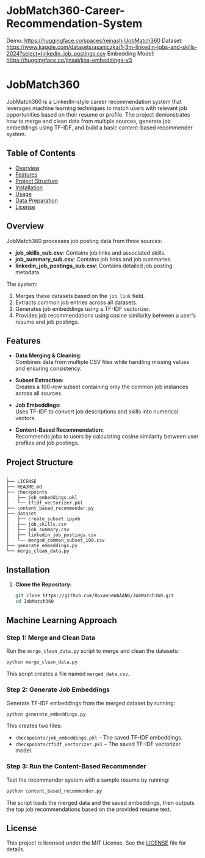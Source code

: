 # JobMatch360-Career-Recommendation-System

Demo: https://huggingface.co/spaces/reinashi/JobMatch360
Dataset: https://www.kaggle.com/datasets/asaniczka/1-3m-linkedin-jobs-and-skills-2024?select=linkedin_job_postings.csv
Embedding Model: https://huggingface.co/jinaai/jina-embeddings-v3

# JobMatch360

JobMatch360 is a LinkedIn-style career recommendation system that leverages machine learning techniques to match users with relevant job opportunities based on their resume or profile. The project demonstrates how to merge and clean data from multiple sources, generate job embeddings using TF-IDF, and build a basic content-based recommender system.

## Table of Contents

- [Overview](#overview)
- [Features](#features)
- [Project Structure](#project-structure)
- [Installation](#installation)
- [Usage](#usage)
- [Data Preparation](#data-preparation)
- [License](#license)

## Overview

JobMatch360 processes job posting data from three sources:
- **job_skills_sub.csv**: Contains job links and associated skills.
- **job_summary_sub.csv**: Contains job links and job summaries.
- **linkedin_job_postings_sub.csv**: Contains detailed job posting metadata.

The system:
1. Merges these datasets based on the `job_link` field.
2. Extracts common job entries across all datasets.
3. Generates job embeddings using a TF-IDF vectorizer.
4. Provides job recommendations using cosine similarity between a user's resume and job postings.

## Features

- **Data Merging & Cleaning:**  
  Combines data from multiple CSV files while handling missing values and ensuring consistency.

- **Subset Extraction:**  
  Creates a 100-row subset containing only the common job instances across all sources.

- **Job Embeddings:**  
  Uses TF-IDF to convert job descriptions and skills into numerical vectors.

- **Content-Based Recommendation:**  
  Recommends jobs to users by calculating cosine similarity between user profiles and job postings.

## Project Structure

```
.
├── LICENSE
├── README.md
├── checkpoints
│   ├── job_embeddings.pkl
│   └── tfidf_vectorizer.pkl
├── content_based_recommender.py
├── dataset
│   ├── create_subset.ipynb
│   ├── job_skills.csv
│   ├── job_summary.csv
│   ├── linkedin_job_postings.csv
│   └── merged_common_subset_100.csv
├── generate_embeddings.py
└── merge_clean_data.py
```

## Installation

1. **Clone the Repository:**

   ```bash
   git clone https://github.com/RoxanneWAAANG/JobMatch360.git
   cd JobMatch360
   ```


## Machine Learning Approach

### Step 1: Merge and Clean Data

Run the `merge_clean_data.py` script to merge and clean the datasets:

```bash
python merge_clean_data.py
```

This script creates a file named `merged_data.csv`.

### Step 2: Generate Job Embeddings

Generate TF-IDF embeddings from the merged dataset by running:

```bash
python generate_embeddings.py
```

This creates two files:
- `checkpoints/job_embeddings.pkl` – The saved TF-IDF embeddings.
- `checkpoints/tfidf_vectorizer.pkl` – The saved TF-IDF vectorizer model.

### Step 3: Run the Content-Based Recommender

Test the recommender system with a sample resume by running:

```bash
python content_based_recommender.py
```

The script loads the merged data and the saved embeddings, then outputs the top job recommendations based on the provided resume text.


## License

This project is licensed under the MIT License. See the [LICENSE](LICENSE) file for details.



